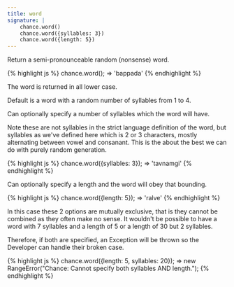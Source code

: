 ```yaml
---
title: word
signature: |
    chance.word()
    chance.word({syllables: 3})
    chance.word({length: 5})
---
```


Return a semi-pronounceable random (nonsense) word.

{% highlight js %}
  chance.word();
  => 'bappada'
{% endhighlight %}

The word is returned in all lower case.

Default is a word with a random number of syllables from 1 to 4.

Can optionally specify a number of syllables which the word will have.

Note these are not syllables in the strict language definition of the word, but
syllables as we've defined here which is 2 or 3 characters, mostly alternating
between vowel and consanant. This is the about the best we can do with purely
random generation.

{% highlight js %}
  chance.word({syllables: 3});
  => 'tavnamgi'
{% endhighlight %}

Can optionally specify a length and the word will obey that bounding.

{% highlight js %}
  chance.word({length: 5});
  => 'ralve'
{% endhighlight %}

In this case these 2 options are mutually exclusive, that is they cannot be
combined as they often make no sense. It wouldn't be possible to have a word
with 7 syllables and a length of 5 or a length of 30 but 2 syllables.

Therefore, if both are specified, an Exception will be thrown so the Developer
can handle their broken case.

{% highlight js %}
  chance.word({length: 5, syllables: 20});
  => new RangeError("Chance: Cannot specify both syllables AND length.");
{% endhighlight %}
